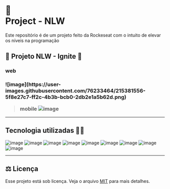 <h1>
📄<br>Project - NLW 
</h1>
Este repositório é de um projeto feito da Rockeseat com o intuito de elevar os níveis na programação

## 🚀 Projeto NLW - Ignite 🚀
<h3> web <h3>
![image](https://user-images.githubusercontent.com/76233464/215381556-5f8e27c7-ff2c-4b3b-bcb0-2db2e1a5b62d.png)

> mobile
![image](https://user-images.githubusercontent.com/76233464/215381612-197e5da4-1b2f-42fc-bdf3-04be4ec2e0db.png)

---
## Tecnologia utilizadas 🐱‍👤

![image](https://img.shields.io/badge/Node.js-43853D?style=for-the-badge&logo=node.js&logoColor=white)
![image](https://img.shields.io/badge/TypeScript-007ACC?style=for-the-badge&logo=typescript&logoColor=white)
![image](https://img.shields.io/badge/React-20232A?style=for-the-badge&logo=react&logoColor=61DAFB)
![image](https://img.shields.io/badge/React_Native-20232A?style=for-the-badge&logo=react&logoColor=61DAFB)
![image](https://img.shields.io/badge/Tailwind_CSS-38B2AC?style=for-the-badge&logo=tailwind-css&logoColor=white)
![image](https://img.shields.io/badge/vite.js-12100E?style=for-the-badge&logo=vite.js&logoColor=white)
![image](https://img.shields.io/badge/expo-20232A?style=for-the-badge&logo=expo&logoColor=61DAFB)
![image](https://img.shields.io/badge/prisma-20232A?style=for-the-badge&logo=prisma&logoColor=61DAFB)
![image](https://img.shields.io/badge/fastify-20232A?style=for-the-badge&logo=fastify&logoColor=61DAFB)

---


## ⚖ Licença

Esse projeto está sob licença. Veja o arquivo [MIT](https://github.com/CamilaF56/project-NLW/blob/main/LICENSE) para mais detalhes.<br>


